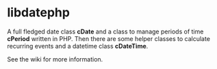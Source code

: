 # libdatephp
A full fledged date class **cDate** and a class to manage periods of time **cPeriod** written in PHP. Then there are some helper classes to calculate recurring events and a datetime class **cDateTime**.

See the wiki for more information.
